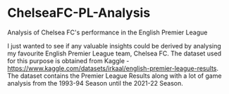 # ChelseaFC-PL-Analysis
Analysis of Chelsea FC's performance in the English Premier League 

I just wanted to see if any valuable insights could be derived by analysing my favourite English Premier League team, Chelsea FC.
The dataset used for this purpose is obtained from Kaggle - https://www.kaggle.com/datasets/irkaal/english-premier-league-results. The dataset contains the Premier League Results along with a lot of game analysis from the 1993-94 Season until the 2021-22 Season.




